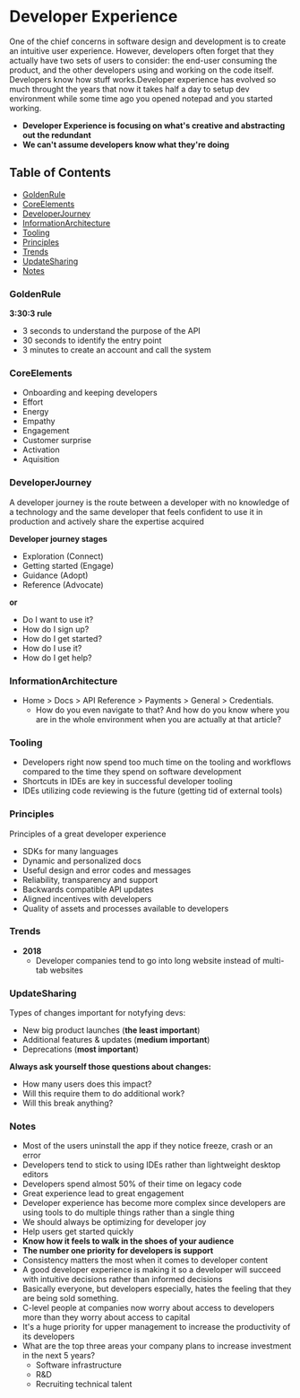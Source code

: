 # Developer Experience

One of the chief concerns in software design and development is to create an intuitive user experience. However, developers often forget that they actually have two sets of users to consider: the end-user consuming the product, and the other developers using and working on the code itself. Developers know how stuff works.Developer experience has evolved so much throught the years that now it takes half a day to setup dev environment while some time ago you opened notepad and you started working.

* **Developer Experience is focusing on what's creative and abstracting out the redundant**
* **We can't assume developers know what they're doing**

## Table of Contents

* [GoldenRule](#goldenRule) <br>
* [CoreElements](#corelements)<br>
* [DeveloperJourney](#developerjourney)<br>
* [InformationArchitecture](#informationarchitecture)<br>
* [Tooling](#tooling) <br>
* [Principles](#principles)<br>
* [Trends](#trends)<br>
* [UpdateSharing](#updateSharing) <br>
* [Notes](#notes)<br>

### GoldenRule

**3:30:3 rule**

* 3 seconds to understand the purpose of the API
* 30 seconds to identify the entry point
* 3 minutes to create an account and call the system

### CoreElements

- Onboarding and keeping developers
- Effort
- Energy
- Empathy
- Engagement
- Customer surprise
- Activation
- Aquisition
  
### DeveloperJourney
  
A developer journey is the route between a developer with no knowledge of a technology and the same developer that feels confident to use it in production and actively share the expertise acquired

**Developer journey stages**
  
- Exploration (Connect)
- Getting started (Engage)
- Guidance (Adopt)
- Reference (Advocate)

**or**

* Do I want to use it?
* How do I sign up?
* How do I get started?
* How do I use it?
* How do I get help?

### InformationArchitecture

* Home > Docs > API Reference > Payments > General > Credentials.
  * How do you even navigate to that? And how do you know where you are in the whole environment when you are actually at that article?  
  
### Tooling
  
- Developers right now spend too much time on the tooling and workflows compared to the time they spend on software development
- Shortcuts in IDEs are key in successful developer tooling
- IDEs utilizing code reviewing is the future (getting tid of external tools)
  
### Principles
  
Principles of a great developer experience
  
- SDKs for many languages
- Dynamic and personalized docs
- Useful design and error codes and messages
- Reliability, transparency and support
- Backwards compatible API updates
- Aligned incentives with developers
- Quality of assets and processes available to developers
  
### Trends
  
- **2018**
  - Developer companies tend to go into long website instead of multi-tab websites
  
### UpdateSharing

Types of changes important for notyfying devs:

* New big product launches (**the least important**)
* Additional features & updates (**medium important**)
* Deprecations (**most important**)

**Always ask yourself those questions about changes:**

* How many users does this impact?
* Will this require them to do additional work?
* Will this break anything?
  
### Notes
  
- Most of the users uninstall the app if they notice freeze, crash or an error
- Developers tend to stick to using IDEs rather than lightweight desktop editors
- Developers spend almost 50% of their time on legacy code
- Great experience lead to great engagement
- Developer experience has become more complex since developers are using tools to do multiple things rather than a single thing
- We should always be optimizing for developer joy
- Help users get started quickly
- **Know how it feels to walk in the shoes of your audience**
- **The number one priority for developers is support**
- Consistency matters the most when it comes to developer content
- A good developer experience is making it so a developer will succeed with intuitive decisions rather than informed decisions
- Basically everyone, but developers especially, hates the feeling that they are being sold something.
- C-level people at companies now worry about access to developers more than they worry about access to capital
- It's a huge priority for upper management to increase the productivity of its developers
- What are the top three areas your company plans to increase investment in the next 5 years?
  - Software infrastructure
  - R&D
  - Recruiting technical talent
